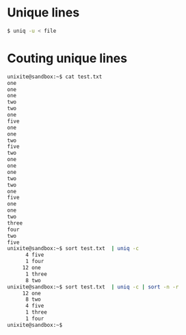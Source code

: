 <!-- TITLE: Sort uniq -->
<!-- SUBTITLE: A quick summary of Sortuniq -->

# Unique lines


```sh
$ uniq -u < file
```


# Couting unique lines


```sh
unixite@sandbox:~$ cat test.txt
one
one
one
two
two
one
five
one
one
two
five
two
one
one
one
two
two
one
five
one
one
two
three
four
two
five
unixite@sandbox:~$ sort test.txt  | uniq -c
      4 five
      1 four
     12 one
      1 three
      8 two
unixite@sandbox:~$ sort test.txt  | uniq -c | sort -n -r
     12 one
      8 two
      4 five
      1 three
      1 four
unixite@sandbox:~$
```
